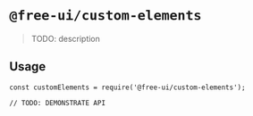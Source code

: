 # `@free-ui/custom-elements`

> TODO: description

## Usage

```
const customElements = require('@free-ui/custom-elements');

// TODO: DEMONSTRATE API
```
